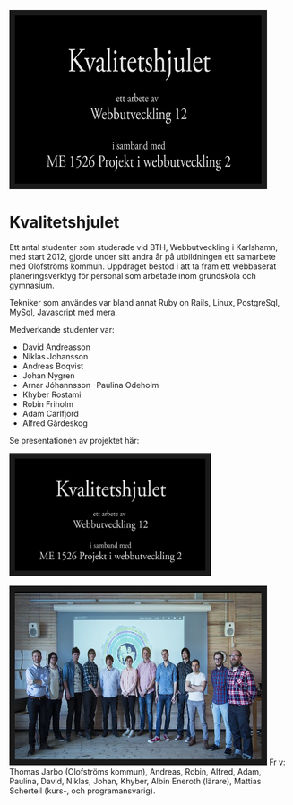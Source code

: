 <img src="https://raw.githubusercontent.com/dite-bth/alumner/master/kvalitetshjulet/kvalitetshjul.png"
alt="Kvalitetshjulet" width="440" height="300" border="10" />

# Kvalitetshjulet
Ett antal studenter som studerade vid BTH, Webbutveckling i Karlshamn, med start 2012, gjorde under sitt andra år på utbildningen ett samarbete med Olofströms kommun.
Uppdraget bestod i att ta fram ett webbaserat planeringsverktyg för personal som arbetade inom grundskola och gymnasium.

Tekniker som användes var bland annat Ruby on Rails, Linux, PostgreSql, MySql, Javascript med mera.

Medverkande studenter var:
- David Andreasson
- Niklas Johansson
- Andreas Boqvist
- Johan Nygren
- Arnar Jóhannsson
-Paulina Odeholm
- Khyber Rostami
- Robin Friholm
- Adam Carlfjord
- Alfred Gårdeskog


Se presentationen av projektet här:

<a href="https://www.youtube.com/watch?v=3ttF7cCxcKQ" target="_blank"><img src="https://raw.githubusercontent.com/dite-bth/alumner/master/kvalitetshjulet/kvalitetshjul.png"
alt="Presentation Kvalitetshjulet" width="340" height="200" border="10" /></a>





<img src="https://raw.githubusercontent.com/dite-bth/alumner/master/kvalitetshjulet/members.png" alt="Medlemmar Kvalitetshjulet" width="440" height="300" border="10" />
Fr v: Thomas Jarbo (Olofströms kommun), Andreas, Robin, Alfred, Adam, Paulina, David, Niklas, Johan, Khyber, Albin Eneroth (lärare), Mattias Schertell (kurs-, och programansvarig).
